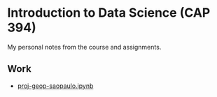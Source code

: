 # Introduction to Data Science (CAP 394)

My personal notes from the course and assignments.


## Work

- [proj-geop-saopaulo.ipynb](proj-geop-saopaulo.ipynb)

